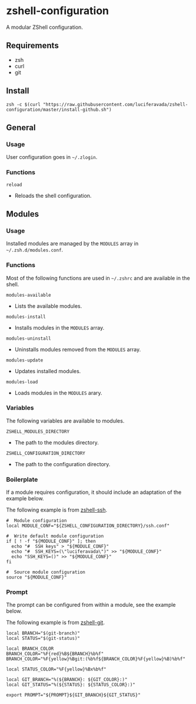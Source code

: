# zshell-configuration

A modular ZShell configuration.

## Requirements

  - zsh
  - curl
  - git

## Install

`zsh -c $(curl "https://raw.githubusercontent.com/luciferavada/zshell-configuration/master/install-github.sh")`

## General

### Usage

User configuration goes in `~/.zlogin`.

### Functions

`reload`

  - Reloads the shell configuration.

## Modules

### Usage

Installed modules are managed by the `MODULES` array in `~/.zsh.d/modules.conf`.

### Functions

Most of the following functions are used in `~/.zshrc` and are available in the shell.

`modules-available`

  - Lists the available modules.

`modules-install`

  - Installs modules in the `MODULES` array.

`modules-uninstall`

  - Uninstalls modules removed from the `MODULES` array.

`modules-update`

  - Updates installed modules.

`modules-load`

  - Loads modules in the `MODULES` arary.

### Variables

The following variables are available to modules.

`ZSHELL_MODULES_DIRECTORY`

  - The path to the modules directory.

`ZSHELL_CONFIGURATION_DIRECTORY`

  - The path to the configuration directory.

### Boilerplate

If a module requires configuration, it should include an adaptation of the example below.

The following example is from [zshell-ssh](https://github.com/luciferavada/zshell-ssh/blob/master/ssh.sh).

```
#  Module configuration
local MODULE_CONF="${ZSHELL_CONFIGURATION_DIRECTORY}/ssh.conf"

#  Write default module configuration
if [ ! -f "${MODULE_CONF}" ]; then
  echo "#  SSH keys" > "${MODULE_CONF}"
  echo "#  SSH_KEYS=(\"luciferavada\")" >> "${MODULE_CONF}"
  echo "SSH_KEYS=()" >> "${MODULE_CONF}"
fi

#  Source module configuration
source "${MODULE_CONF}"
```

### Prompt

The prompt can be configured from within a module, see the example below.

The following example is from [zshell-git](https://github.com/luciferavada/zshell-git/blob/master/prompt.sh).

```
local BRANCH="$(git-branch)"
local STATUS="$(git-status)"

local BRANCH_COLOR
BRANCH_COLOR="%F{red}%B${BRANCH}%b%f"
BRANCH_COLOR="%F{yellow}%Bgit:(%b%f${BRANCH_COLOR}%F{yellow}%B)%b%f"

local STATUS_COLOR="%F{yellow}%Bx%b%f"

local GIT_BRANCH="%(${BRANCH}: ${GIT_COLOR}:)"
local GIT_STATUS="%(${STATUS}: ${STATUS_COLOR}:)"

export PROMPT="${PROMPT}${GIT_BRANCH}${GIT_STATUS}"
```
